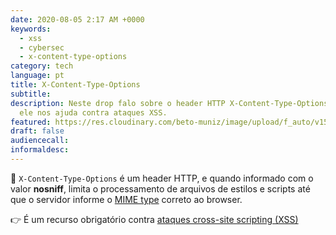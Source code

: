 ```yaml
---
date: 2020-08-05 2:17 AM +0000
keywords:
  - xss
  - cybersec
  - x-content-type-options
category: tech
language: pt
title: X-Content-Type-Options
subtitle:
description: Neste drop falo sobre o header HTTP X-Content-Type-Options e como
  ele nos ajuda contra ataques XSS.
featured: https://res.cloudinary.com/beto-muniz/image/upload/f_auto/v1596428358/X-Content-Type-Options_fjeogz.png
draft: false
audiencecall:
informaldesc:
---
```


📝 `X-Content-Type-Options` é um header HTTP, e quando informado com o valor **nosniff**, limita o processamento de arquivos de estilos e scripts até que o servidor informe o [MIME type](https://developer.mozilla.org/pt-BR/docs/Web/HTTP/Basico_sobre_HTTP/MIME_types) correto ao browser.

👉 É um recurso obrigatório contra [ataques cross-site scripting (XSS)](https://betomuniz.com/drops/ataques-xss)
